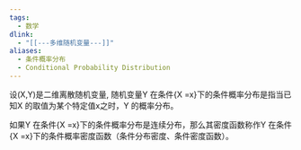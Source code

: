 ```yaml
---
tags:
  - 数学
dlink:
  - "[[---多维随机变量---]]"
aliases:
  - 条件概率分布
  - Conditional Probability Distribution
---
```

设(X,Y)是二维离散随机变量, 随机变量Y 在条件{X =x}下的条件概率分布是指当已知X 的取值为某个特定值x之时，Y 的概率分布。 

如果Y 在条件{X =x}下的条件概率分布是连续分布，那么其密度函数称作Y 在条件{X =x}下的条件概率密度函数（条件分布密度、条件密度函数）。